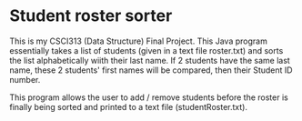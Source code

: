 # Student roster sorter
 This is my CSCI313 (Data Structure) Final Project. This Java program essentially takes a list of students (given in a text file roster.txt) and sorts the list alphabetically wiith their last name. If 2 students have the same last name, these 2 students' first names will be compared, then their Student ID number.
 
 This program allows the user to add / remove students before the roster is finally being sorted and printed to a text file (studentRoster.txt).

